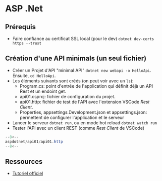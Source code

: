 # ASP .Net

## Prérequis

- Faire confiance au certificat SSL local (pour le dev) `dotnet dev-certs https --trust`

## Création d'une API minimals (un seul fichier)

- Créer un Projet d'API "minimal API" `dotnet new webapi -o HelloApi`. Ensuite, `cd HelloApi`.
- Les éléments suivants sont créés (on peut voir avec un `ls`):
    - Program.cs: point d'entrée de l'application qui définit déjà un API Rest et un endoint get.
    - api01.csproj: fichier de configuration du projet.
    - api01.http: fichier de test de l'API avec l'extension VSCode *Rest Client*.
    - Properties, appsettings.Development.json et appsettings.json: permettent de configurer l'application et le serveur
- Lancer le serveur `dotnet run`, ou en mode hot reload `dotnet watch run`
- Tester l'API avec un client REST (comme *Rest Client* de VSCode)

```cs title="calls.http"
--8<--
aspdotnet/api01/api01.http
--8<--
```

## Ressources

- [Tutoriel officiel](https://learn.microsoft.com/en-us/aspnet/core/tutorials/min-web-api?tabs=visual-studio-code)
